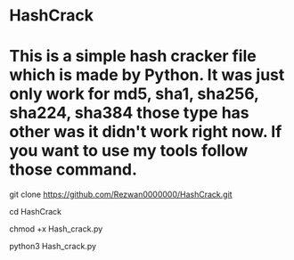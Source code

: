 # HashCrack

# This is a simple hash cracker file which is made by Python. It was just only work for md5, sha1, sha256, sha224, sha384 those type has other was it didn't work right now. If you want to use my tools follow those command.
git clone https://github.com/Rezwan0000000/HashCrack.git

cd HashCrack 

chmod +x Hash_crack.py 

python3 Hash_crack.py 
